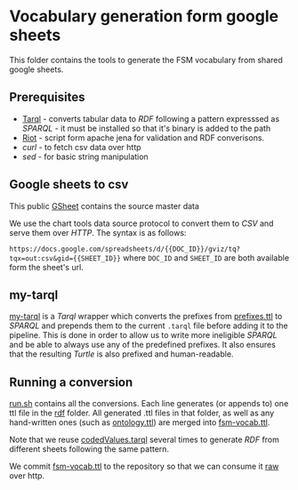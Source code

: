 # Vocabulary generation form google sheets 

This folder contains the tools to generate the FSM vocabulary from shared google sheets.

## Prerequisites 

* [Tarql](http://tarql.github.io/) - converts tabular data to *RDF* following a pattern expresssed as *SPARQL* - it must be installed so that it's binary is added to the path 
* [Riot](https://jena.apache.org/documentation/io/#command-line-tools) - script form apache jena for validation and RDF converisons. 
* *curl* - to fetch csv data over http 
* *sed*  - for basic string manipulation 

## Google sheets to csv

This public [GSheet](https://docs.google.com/spreadsheets/d/1idWFwwo8yw3dCOHnPxZ9Juj-PprveUvSazZe2yzmwoY) contains the source master data

We use the chart tools data source protocol to convert them to *CSV* and serve them over *HTTP*. 
The syntax is as follows:

`https://docs.google.com/spreadsheets/d/{{DOC_ID}}/gviz/tq?tqx=out:csv&gid={{SHEET_ID}}` where `DOC_ID` and `SHEET_ID` are both available form the sheet's url.

## my-tarql 

[my-tarql](../bin/my-tarql) is a *Tarql* wrapper which converts the prefixes from [prefixes.ttl](../model/prefixes.ttl) to *SPARQL* and prepends them to the current `.tarql` file before adding it to the pipeline. This is done in order to allow us to write more ineligible *SPARQL* and be able to always use any of the predefined prefixes. It also ensures that the resulting *Turtle* is also prefixed and human-readable. 

## Running a conversion 

[run.sh](run.sh) contains all the conversions. Each line generates (or appends to) one ttl file in the [rdf](./rdf) folder.
All generated .ttl files in that folder, as well as any hand-written ones (such as [ontology.ttl](rdf/ontology.ttl)) are merged into [fsm-vocab.ttl](fsm-vocab.ttl). 

Note that we reuse [codedValues.tarql](codedValues.tarql) several times to generate *RDF* from different sheets following the same pattern. 

We commit [fsm-vocab.ttl](fsm-vocab.ttl) to the repository so that we can consume it [raw](TODO) over http. 
